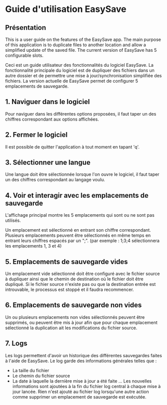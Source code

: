 ﻿# Guide d'utilisation EasySave
## Présentation
This is a user guide on the features of the EasySave app.
The main purpose of this application is to duplicate files to another location and allow a simplified update of the saved file.
The current version of EasySave has 5 configurable slots.

Ceci est un guide utilisateur des fonctionnalités du logiciel EasySave.
La fonctionnalité principale du logiciel est de dupliquer des fichiers dans un autre dossier et de permettre une mise à jour/synchronisation simplifiée des fichiers.
La version actuelle de EasySave permet de configurer 5 emplacements de sauvegarde.

## 1. Naviguer dans le logiciel

Pour naviguer dans les différentes options proposées, il faut taper un des chiffres correspondant aux options affichées. 

## 2. Fermer le logiciel

Il est possible de quitter l'application à tout moment en tapant 'q'.

## 3. Sélectionner une langue

Une langue doit être sélectionnée lorsque l'on ouvre le logiciel, il faut taper un des chiffres correspondant au langage voulu. 

## 4. Voir et interagir avec les emplacements de sauvegarde

L'affichage principal montre les 5 emplacements qui sont ou ne sont pas utilisés.

Un emplacement est sélectionné en entrant son chiffre correspondant.
Plusieurs emplacements peuvent être sélectionnés en même temps en entrant leurs chiffres espacés par un ";".
(par exemple : 1;3;4 sélectionnera les emplacements 1, 3 et 4)

## 5. Emplacements de sauvegarde vides

Un emplacement vide sélectionné doit être configuré avec le fichier source à dupliquer ainsi que le chemin de destination où le fichier doit être dupliqué.
Si le fichier source n'existe pas ou que la destination entrée est introuvable, le processus est stoppé et il faudra recommencer.

## 6. Emplacements de sauvegarde non vides

Un ou plusieurs emplacements non vides sélectionnés peuvent être supprimés, ou peuvent être mis à jour afin que pour chaque emplacement sélectionné la duplication ait les modifications du fichier source.

## 7. Logs

Les logs permettent d'avoir un historique des différentes sauvegardes faites à l'aide de EasySave.
Le log garde des informations générales telles que :
- La taille du fichier
- Le chemin du fichier source
- La date à laquelle la dernière mise à jour a été faite
...
Les nouvelles informations sont ajoutées à la fin du fichier log central à chaque mise à jour lancée. Rien n'est ajouté au fichier log lorsqu'une autre action comme supprimer un emplacement de sauvegarde est exécutée.
